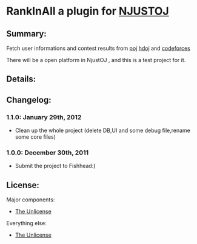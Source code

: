 # RankInAll a plugin for [NJUSTOJ](http://icpc.njust.edu.cn/)

## Summary:

Fetch user informations and contest results from [poj](http://poj.org/) [hdoj](http://acm.hdu.edu.cn/) and [codeforces](http://codeforces.com/)

There will be a open platform in NjustOJ , and this is a test project for it.

## Details:



## Changelog:

### 1.1.0: January 29th, 2012

<ul>
	<li>Clean up the whole project (delete DB,UI and some debug file,rename some core files)</li>
</ul>

### 1.0.0: December 30th, 2011

<ul>
	<li>Submit the project to Fishhead:)</li>
</ul>

## License:

Major components:

* [The Unlicense](http://unlicense.org)

Everything else:

* [The Unlicense](http://unlicense.org) 

